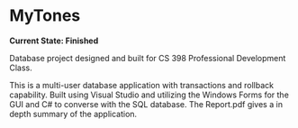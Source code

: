 # MyTones
**Current State: Finished**

Database project designed and built for CS 398 Professional Development Class.

This is a multi-user database application with transactions and rollback capability. Built using Visual Studio and utilizing the Windows Forms for the GUI and C# to converse with the SQL database.
The Report.pdf gives a in depth summary of the application.
